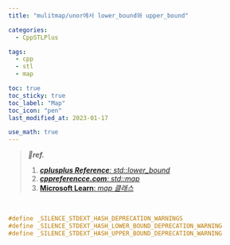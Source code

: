 ```yaml
---
title: "mulitmap/unor에서 lower_bound와 upper_bound"

categories:
  - CppSTLPlus

tags:
  - cpp
  - stl
  - map

toc: true
toc_sticky: true
toc_label: "Map"
toc_icon: "pen"
last_modified_at: 2023-01-17

use_math: true
---
```




> ***💙ref.***
>
> 1.  [***cplusplus Reference**: std::lower_bound*](https://en.cppreference.com/w/cpp/algorithm/lower_bound)
> 1.  [***cppreferencce.com**: std::map*](https://en.cppreference.com/w/cpp/container/map)
> 2.  [**Microsoft Learn**: *map 클래스*](https://learn.microsoft.com/ko-kr/cpp/standard-library/map-class?view=msvc-170)

<br>

```c++
#define _SILENCE_STDEXT_HASH_DEPRECATION_WARNINGS
#define _SILENCE_STDEXT_HASH_LOWER_BOUND_DEPRECATION_WARNING
#define _SILENCE_STDEXT_HASH_UPPER_BOUND_DEPRECATION_WARNING
```

